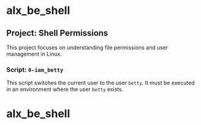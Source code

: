 # alx_be_shell

## Project: Shell Permissions
This project focuses on understanding file permissions and user management in Linux.

### Script: `0-iam_betty`
This script switches the current user to the user `betty`. It must be executed in an environment where the user `betty` exists.
# alx_be_shell